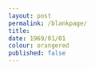 ```yaml
---
layout: post
permalink: /blankpage/
title: 
date: 1969/01/01 
colour: orangered
published: false
---
```


